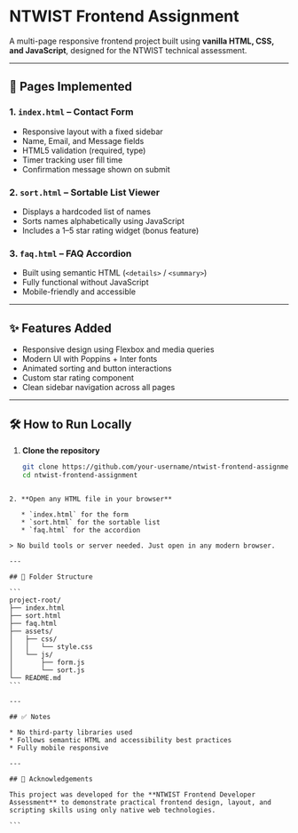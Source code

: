 # NTWIST Frontend Assignment

A multi-page responsive frontend project built using **vanilla HTML, CSS, and JavaScript**, designed for the NTWIST technical assessment.

---

## 📄 Pages Implemented

### 1. `index.html` – Contact Form
- Responsive layout with a fixed sidebar
- Name, Email, and Message fields
- HTML5 validation (required, type)
- Timer tracking user fill time
- Confirmation message shown on submit

### 2. `sort.html` – Sortable List Viewer
- Displays a hardcoded list of names
- Sorts names alphabetically using JavaScript
- Includes a 1–5 star rating widget (bonus feature)

### 3. `faq.html` – FAQ Accordion
- Built using semantic HTML (`<details>` / `<summary>`)
- Fully functional without JavaScript
- Mobile-friendly and accessible

---

## ✨ Features Added

- Responsive design using Flexbox and media queries
- Modern UI with Poppins + Inter fonts
- Animated sorting and button interactions
- Custom star rating component
- Clean sidebar navigation across all pages

---

## 🛠 How to Run Locally

1. **Clone the repository**
   ```bash
   git clone https://github.com/your-username/ntwist-frontend-assignment.git
   cd ntwist-frontend-assignment
````

2. **Open any HTML file in your browser**

   * `index.html` for the form
   * `sort.html` for the sortable list
   * `faq.html` for the accordion

> No build tools or server needed. Just open in any modern browser.

---

## 📁 Folder Structure

```
project-root/
├── index.html
├── sort.html
├── faq.html
├── assets/
│   ├── css/
│   │   └── style.css
│   └── js/
│       ├── form.js
│       └── sort.js
└── README.md
```

---

## ✅ Notes

* No third-party libraries used
* Follows semantic HTML and accessibility best practices
* Fully mobile responsive

---

## 🙏 Acknowledgements

This project was developed for the **NTWIST Frontend Developer Assessment** to demonstrate practical frontend design, layout, and scripting skills using only native web technologies.

```


